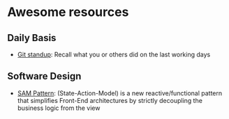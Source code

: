 # Awesome resources

## Daily Basis

- [Git standup](https://github.com/kamranahmedse/git-standup): Recall what you or others did on the last working days

## Software Design

- [SAM Pattern](http://sam.js.org/index.html): (State-Action-Model) is a new reactive/functional pattern that simplifies Front-End architectures by strictly decoupling the business logic from the view
